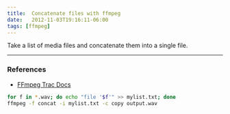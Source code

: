 ```yaml
---
title:  Concatenate files with ffmpeg
date:   2012-11-03T19:16:11-06:00
tags: [ffmpeg]
---
```


Take a list of media files and concatenate them into a single file.

----

### References

  - [FFmpeg Trac Docs](https://trac.ffmpeg.org/wiki/Concatenate)

~~~ sh
for f in *.wav; do echo "file '$f'" >> mylist.txt; done
ffmpeg -f concat -i mylist.txt -c copy output.wav
~~~
